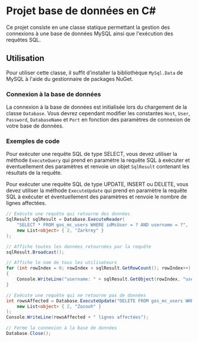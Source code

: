 # Projet base de données en C#

Ce projet consiste en une classe statique permettant la gestion des connexions à une base de données MySQL ainsi que l'exécution des requêtes SQL.

## Utilisation

Pour utiliser cette classe, il suffit d'installer la bibliothèque `MySql.Data` de MySQL à l'aide du gestionnaire de packages NuGet.

### Connexion à la base de données

La connexion à la base de données est initialisée lors du chargement de la classe `Database`. Vous devrez cependant modifier les constantes `Host`, `User`, `Password`, `DatabaseName` et `Port` en fonction des paramètres de connexion de votre base de données.

### Exemples de code

Pour exécuter une requête SQL de type SELECT, vous devez utiliser la méthode `ExecuteQuery` qui prend en paramètre la requête SQL à exécuter et éventuellement des paramètres et renvoie un objet `SqlResult` contenant les résultats de la requête.

Pour exécuter une requête SQL de type UPDATE, INSERT ou DELETE, vous devez utiliser la méthode `ExecuteUpdate` qui prend en paramètre la requête SQL à exécuter et éventuellement des paramètres et renvoie le nombre de lignes affectées.

```csharp
// Exécute une requête qui retourne des données
SqlResult sqlResult = Database.ExecuteReader(
    "SELECT * FROM gos_mc_users WHERE idMcUser = ? AND username = ?",
    new List<object> { 2, "Zarkrey" }
);

// Affiche toutes les données retournées par la requête
sqlResult.Broadcast();

// Affiche le nom de tous les utilisateurs
for (int rowIndex = 0; rowIndex < sqlResult.GetRowCount(); rowIndex++)
{
    Console.WriteLine("username: " + sqlResult.GetObject(rowIndex, "username"));
}

// Exécute une requête qui ne retourne pas de données
int rowsAffected = Database.ExecuteUpdate("DELETE FROM gos_mc_users WHERE idMcUser = ? AND username = ?",
    new List<object> { 2, "Zazouh" }
);
Console.WriteLine(rowsAffected + " lignes affectées");

// Ferme la connexion à la base de données
Database.Close();
```
